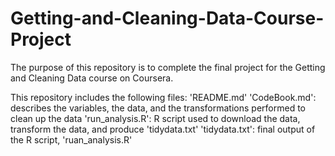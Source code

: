 # Getting-and-Cleaning-Data-Course-Project

The purpose of this repository is to complete the final project for the Getting and Cleaning Data course on Coursera.

This repository includes the following files:
'README.md'
'CodeBook.md': describes the variables, the data, and the transformations performed to clean up the data
'run_analysis.R': R script used to download the data, transform the data, and produce 'tidydata.txt'
'tidydata.txt': final output of the R script, 'ruan_analysis.R'
